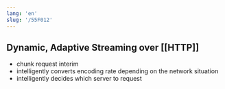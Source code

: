 ```yaml
---
lang: 'en'
slug: '/55F012'
---
```


## Dynamic, Adaptive Streaming over [[HTTP]]

- chunk request interim
- intelligently converts encoding rate depending on the network situation
- intelligently decides which server to request
